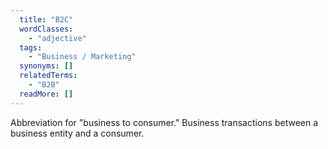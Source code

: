 ```yaml
---
  title: "B2C"
  wordClasses: 
    - "adjective"
  tags: 
    - "Business / Marketing"
  synonyms: []
  relatedTerms: 
    - "B2B"
  readMore: []
---
```

Abbreviation for "business to consumer." Business transactions between a business entity and a consumer.
